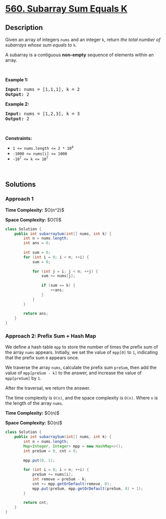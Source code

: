 # [560. Subarray Sum Equals K](https://leetcode.com/problems/subarray-sum-equals-k)

## Description

<p>Given an array of integers <code>nums</code> and an integer <code>k</code>, return <em>the total number of subarrays whose sum equals to</em> <code>k</code>.</p>

<p>A subarray is a contiguous <strong>non-empty</strong> sequence of elements within an array.</p>
<p>&nbsp;</p>

<p><strong class="example">Example 1:</strong></p>
<pre>
<strong>Input:</strong> nums = [1,1,1], k = 2
<strong>Output:</strong> 2
</pre>

<p><strong class="example">Example 2:</strong></p>
<pre>
<strong>Input:</strong> nums = [1,2,3], k = 3
<strong>Output:</strong> 2
</pre>
<p>&nbsp;</p>

<p><strong>Constraints:</strong></p>
<ul>
    <li><code>1 &lt;= nums.length &lt;= 2 * 10<sup>4</sup></code></li>
    <li><code>-1000 &lt;= nums[i] &lt;= 1000</code></li>
    <li><code>-10<sup>7</sup> &lt;= k &lt;= 10<sup>7</sup></code></li>
</ul>
<p>&nbsp;</p>

## Solutions

### **Approach 1**

<p><strong>Time Complexity:</strong> $O(n^2)$</p>
<p><strong>Space Complexity:</strong> $O(1)$</p>

```java
class Solution {
    public int subarraySum(int[] nums, int k) {
        int n = nums.length;
        int ans = 0;
        
        int sum = 0;
        for (int i = 0; i < n; ++i) {
            sum = 0;
            
            for (int j = i; j < n; ++j) {
                sum += nums[j];
                
                if (sum == k) {
                    ++ans;
                }
            }
        }
        
        return ans;
    }
}
```

### **Approach 2: Prefix Sum + Hash Map**

We define a hash table `mpp` to store the number of times the prefix sum of the array `nums` appears. Initially, we set the value of `mpp[0]` to `1`, indicating that the prefix sum `0` appears once.

We traverse the array `nums`, calculate the prefix sum `preSum`, then add the value of `mpp[preSum - k]` to the answer, and increase the value of `mpp[preSum]` by `1`.

After the traversal, we return the answer.

The time complexity is `O(n)`, and the space complexity is `O(n)`. Where `n` is the length of the array `nums`.

<p><strong>Time Complexity:</strong> $O(n)$</p>
<p><strong>Space Complexity:</strong> $O(n)$</p>

```java
class Solution {
    public int subarraySum(int[] nums, int k) {
        int n = nums.length;
        Map<Integer, Integer> mpp = new HashMap<>();
        int preSum = 0, cnt = 0;
        
        mpp.put(0, 1);
        
        for (int i = 0; i < n; ++i) {
            preSum += nums[i];
            int remove = preSum - k;
            cnt += mpp.getOrDefault(remove, 0);
            mpp.put(preSum, mpp.getOrDefault(preSum, 0) + 1);
        }
        
        return cnt;
    }
}
```